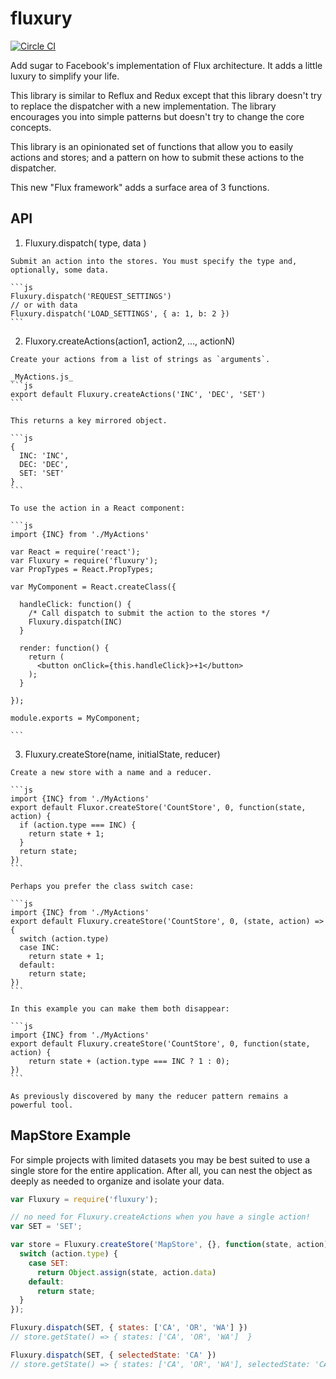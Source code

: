 # fluxury

[![Circle CI](https://circleci.com/gh/fluxury/fluxury/tree/master.svg?style=svg)](https://circleci.com/gh/fluxury/fluxury/tree/master)

Add sugar to Facebook's implementation of Flux architecture. It adds a little luxury to simplify your life.

This library is similar to Reflux and Redux except that this library doesn't try to replace the dispatcher with a new implementation. The library encourages you into simple patterns but doesn't try to change the core concepts.

This library is an opinionated set of functions that allow you to easily actions and stores; and a pattern on how to submit these actions to the dispatcher.

This new "Flux framework" adds a surface area of 3 functions.

## API

  1. Fluxury.dispatch( type, data )

    Submit an action into the stores. You must specify the type and, optionally, some data.

    ```js
    Fluxury.dispatch('REQUEST_SETTINGS')
    // or with data
    Fluxury.dispatch('LOAD_SETTINGS', { a: 1, b: 2 })
    ```

  2. Fluxory.createActions(action1, action2, ..., actionN)

    Create your actions from a list of strings as `arguments`.

    _MyActions.js_
    ```js
    export default Fluxury.createActions('INC', 'DEC', 'SET')
    ```

    This returns a key mirrored object.

    ```js
    {
      INC: 'INC',
      DEC: 'DEC',
      SET: 'SET'
    }
    ```

    To use the action in a React component:

    ```js
    import {INC} from './MyActions'

    var React = require('react');
    var Fluxury = require('fluxury');
    var PropTypes = React.PropTypes;

    var MyComponent = React.createClass({

      handleClick: function() {
        /* Call dispatch to submit the action to the stores */
        Fluxury.dispatch(INC)
      }

      render: function() {
        return (
          <button onClick={this.handleClick}>+1</button>
        );
      }

    });

    module.exports = MyComponent;

    ```

  3. Fluxury.createStore(name, initialState, reducer)

    Create a new store with a name and a reducer.

    ```js
    import {INC} from './MyActions'
    export default Fluxor.createStore('CountStore', 0, function(state, action) {
      if (action.type === INC) {
        return state + 1;
      }
      return state;
    })
    ```

    Perhaps you prefer the class switch case:

    ```js
    import {INC} from './MyActions'
    export default Fluxury.createStore('CountStore', 0, (state, action) => {
      switch (action.type)
      case INC:
        return state + 1;
      default:
        return state;
    })
    ```

    In this example you can make them both disappear:

    ```js
    import {INC} from './MyActions'
    export default Fluxury.createStore('CountStore', 0, function(state, action) {
        return state + (action.type === INC ? 1 : 0);
    })
    ```

    As previously discovered by many the reducer pattern remains a powerful tool.



## MapStore Example

For simple projects with limited datasets you may be best suited to use a
single store for the entire application. After all, you can nest the object as
deeply as needed to organize and isolate your data.

```js
var Fluxury = require('fluxury');

// no need for Fluxury.createActions when you have a single action!
var SET = 'SET';

var store = Fluxury.createStore('MapStore', {}, function(state, action) {
  switch (action.type) {
    case SET:
      return Object.assign(state, action.data)
    default:
      return state;
  }
});

Fluxury.dispatch(SET, { states: ['CA', 'OR', 'WA'] })
// store.getState() => { states: ['CA', 'OR', 'WA']  }

Fluxury.dispatch(SET, { selectedState: 'CA' })
// store.getState() => { states: ['CA', 'OR', 'WA'], selectedState: 'CA' }
```
